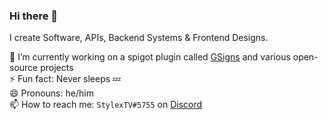 ### Hi there 👋

I create Software, APIs, Backend Systems & Frontend Designs.

🔭 I’m currently working on a spigot plugin called [GSigns](https://github.com/StylexTV/GSigns/) and various open-source projects  
⚡ Fun fact: Never sleeps 💤  
😄 Pronouns: he/him  
📫 How to reach me: `StylexTV#5755` on [Discord](https://discord.com/)

<!--START_SECTION:activity-->
